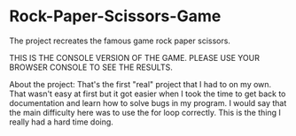 # Rock-Paper-Scissors-Game

The project recreates the famous game rock paper scissors.

THIS IS THE CONSOLE VERSION OF THE GAME.
PLEASE USE YOUR BROWSER CONSOLE TO SEE THE RESULTS.

About the project:
That's the first "real" project that I had to on my own.
That wasn't easy at first but it got easier when I took the time to
get back to documentation and learn how to solve bugs in my program.
I would say that the main difficulty here was to use the for loop correctly.
This is the thing I really had a hard time doing.
